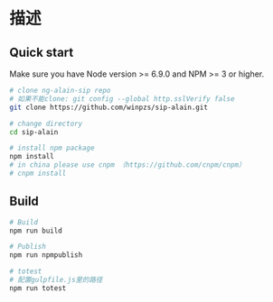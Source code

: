 # 描述

## Quick start

Make sure you have Node version >= 6.9.0 and NPM >= 3 or higher.

```bash
# clone ng-alain-sip repo
# 如果不能clone: git config --global http.sslVerify false
git clone https://github.com/winpzs/sip-alain.git

# change directory
cd sip-alain

# install npm package
npm install
# in china please use cnpm （https://github.com/cnpm/cnpm）
# cnpm install

```

## Build

```bash
# Build
npm run build

# Publish
npm run npmpublish

# totest
# 配置gulpfile.js里的路径
npm run totest
```
